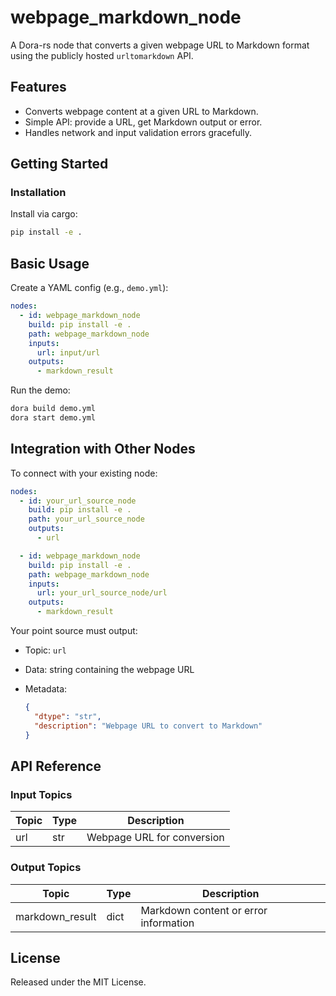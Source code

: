 # webpage_markdown_node

A Dora-rs node that converts a given webpage URL to Markdown format using the publicly hosted `urltomarkdown` API. 

## Features
- Converts webpage content at a given URL to Markdown.
- Simple API: provide a URL, get Markdown output or error.
- Handles network and input validation errors gracefully.

## Getting Started

### Installation
Install via cargo:
```bash
pip install -e .
```

## Basic Usage

Create a YAML config (e.g., `demo.yml`):

```yaml
nodes:
  - id: webpage_markdown_node
    build: pip install -e .
    path: webpage_markdown_node
    inputs:
      url: input/url
    outputs:
      - markdown_result
```

Run the demo:

```bash
dora build demo.yml
dora start demo.yml
```


## Integration with Other Nodes

To connect with your existing node:

```yaml
nodes:
  - id: your_url_source_node
    build: pip install -e .
    path: your_url_source_node
    outputs:
      - url

  - id: webpage_markdown_node
    build: pip install -e .
    path: webpage_markdown_node
    inputs:
      url: your_url_source_node/url
    outputs:
      - markdown_result
```

Your point source must output:

* Topic: `url`
* Data: string containing the webpage URL
* Metadata:

  ```json
  {
    "dtype": "str",
    "description": "Webpage URL to convert to Markdown"
  }
  ```

## API Reference

### Input Topics

| Topic | Type   | Description                |
|-------|--------|----------------------------|
| url   | str    | Webpage URL for conversion |

### Output Topics

| Topic           | Type        | Description                            |
|-----------------|------------|----------------------------------------|
| markdown_result | dict       | Markdown content or error information  |


## License

Released under the MIT License.
